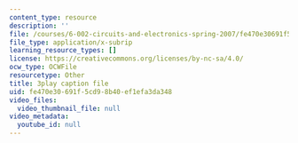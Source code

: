 ```yaml
---
content_type: resource
description: ''
file: /courses/6-002-circuits-and-electronics-spring-2007/fe470e30691f5cd98b40ef1efa3da348_JqvKtMNz3RQ.vtt
file_type: application/x-subrip
learning_resource_types: []
license: https://creativecommons.org/licenses/by-nc-sa/4.0/
ocw_type: OCWFile
resourcetype: Other
title: 3play caption file
uid: fe470e30-691f-5cd9-8b40-ef1efa3da348
video_files:
  video_thumbnail_file: null
video_metadata:
  youtube_id: null
---
```

